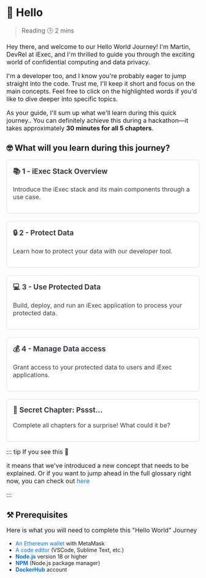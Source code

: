 # 👋 Hello

> Reading 🕒 2 mins

Hey there, and welcome to our Hello World Journey! I'm Martin, DevRel at iExec,
and I'm thrilled to guide you through the exciting world of confidential
computing and data privacy.

I'm a developer too, and I know you're probably eager to jump straight into the
code. Trust me, I'll keep it short and focus on the main concepts. Feel free to
click on the highlighted words if you'd like to dive deeper into specific
topics.

As your guide, I'll sum up what we'll learn during this quick journey.. You can
definitely achieve this during a hackathon—it takes approximately **30 minutes
for all 5 chapters**.

## 🤓 What will you learn during this journey?

<div class="grid">
  <a href="./1-overview" class="card">
    <h3>📚 1 - iExec Stack Overview</h3>
    <p>Introduce the iExec stack and its main components through a use case.</p>
  </a>
  
  <a href="./2-protectData" class="card">
    <h3>🔒 2 - Protect Data</h3>
    <p>Learn how to protect your data with our developer tool.</p>
  </a>
  
  <a href="./3-useProtectedData" class="card">
    <h3>💻 3 - Use Protected Data</h3>
    <p>Build, deploy, and run an iExec application to process your protected data.</p>
  </a>
  
  <a href="./4-manageDataAccess" class="card">
    <h3>💰 4 - Manage Data access</h3>
    <p>Grant access to your protected data to users and iExec applications.</p>
  </a>
  
  <a href="./5-suprise" class="card">
    <h3>🌟 Secret Chapter: Pssst...</h3>
    <p>Complete all chapters for a surprise! What could it be?</p>
  </a>
</div>

::: tip If you see this 🚨

it means that we've introduced a new concept that needs to be explained. Or if
you want to jump ahead in the full glossary right now, you can check out
[here](https://protocol.docs.iex.ec/help/glossary)

:::

## ⚒️ **Prerequisites**

Here is what you will need to complete this "Hello World" Journey

- [An Ethereum wallet](https://chromewebstore.google.com/detail/metamask/nkbihfbeogaeaoehlefnkodbefgpgknn?utm_source=google.com&pli=1)
  with MetaMask
- [A code editor](https://code.visualstudio.com/) (VSCode, Sublime Text, etc.)
- [**Node.js**](https://nodejs.org/en/) version 18 or higher
- [**NPM**](https://docs.npmjs.com/) (Node.js package manager)
- [**DockerHub**](https://hub.docker.com/) account

<style>
a {
  text-decoration: none;
  color: #0070f3;
}
.grid {
  display: grid;
  grid-template-columns: repeat(auto-fit, minmax(250px, 1fr));
  gap: 20px;
}

.card {
  border: 1px solid #e0e0e0;
  border-radius: 8px;
  padding: 16px;
  background-color: #fff;
}

.card h3 {
  margin-top: 0;
}

.card h3, .card p {
  color: rgba(60, 60, 67);
  text-decoration: none;
}

.card, p {
  font-size: 16px;
}

.card:hover {
  box-shadow: 0 4px 10px rgba(0, 0, 0, 0.1);
  transform: translateY(-2px);
}

.vp-doc a{
  text-decoration: none;
}

</style>
